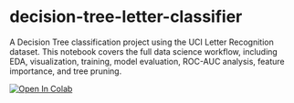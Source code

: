 # decision-tree-letter-classifier
A Decision Tree classification project using the UCI Letter Recognition dataset. This notebook covers the full data science workflow, including EDA, visualization, training, model evaluation, ROC-AUC analysis, feature importance, and tree pruning.

[![Open In Colab](https://colab.research.google.com/assets/colab-badge.svg)](https://colab.research.google.com/github/YOUR_USERNAME/YOUR_REPO/blob/main/YOUR_NOTEBOOK.ipynb)

